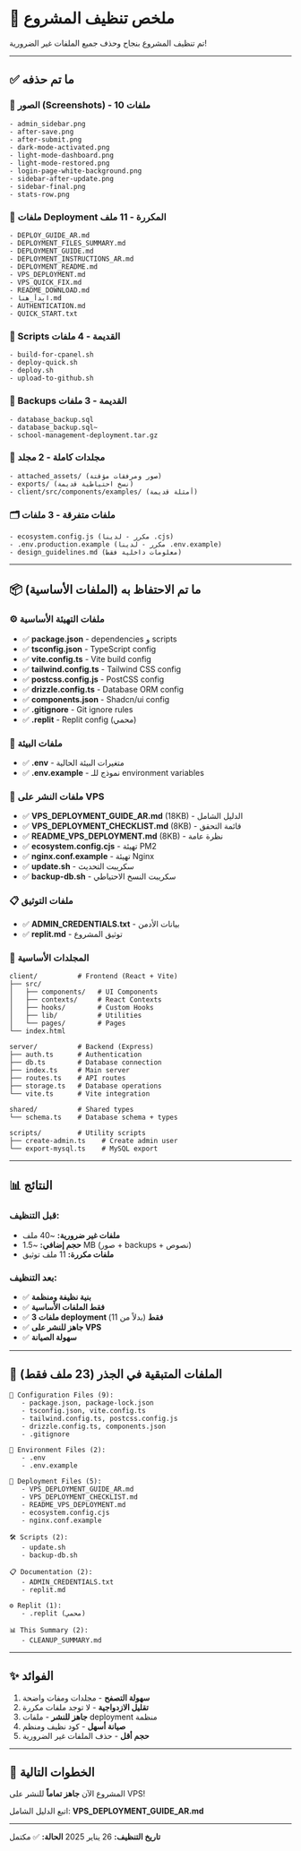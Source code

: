 # 🧹 ملخص تنظيف المشروع

تم تنظيف المشروع بنجاح وحذف جميع الملفات غير الضرورية!

---

## ✅ ما تم حذفه

### 📸 الصور (Screenshots) - 10 ملفات
```
- admin_sidebar.png
- after-save.png
- after-submit.png
- dark-mode-activated.png
- light-mode-dashboard.png
- light-mode-restored.png
- login-page-white-background.png
- sidebar-after-update.png
- sidebar-final.png
- stats-row.png
```

### 📄 ملفات Deployment المكررة - 11 ملف
```
- DEPLOY_GUIDE_AR.md
- DEPLOYMENT_FILES_SUMMARY.md
- DEPLOYMENT_GUIDE.md
- DEPLOYMENT_INSTRUCTIONS_AR.md
- DEPLOYMENT_README.md
- VPS_DEPLOYMENT.md
- VPS_QUICK_FIX.md
- README_DOWNLOAD.md
- ابدأ_هنا.md
- AUTHENTICATION.md
- QUICK_START.txt
```

### 🔧 Scripts القديمة - 4 ملفات
```
- build-for-cpanel.sh
- deploy-quick.sh
- deploy.sh
- upload-to-github.sh
```

### 💾 Backups القديمة - 3 ملفات
```
- database_backup.sql
- database_backup.sql~
- school-management-deployment.tar.gz
```

### 📁 مجلدات كاملة - 2 مجلد
```
- attached_assets/ (صور ومرفقات مؤقتة)
- exports/ (نسخ احتياطية قديمة)
- client/src/components/examples/ (أمثلة قديمة)
```

### 🗂️ ملفات متفرقة - 3 ملفات
```
- ecosystem.config.js (مكرر - لدينا .cjs)
- .env.production.example (مكرر - لدينا .env.example)
- design_guidelines.md (معلومات داخلية فقط)
```

---

## 📦 ما تم الاحتفاظ به (الملفات الأساسية)

### ⚙️ ملفات التهيئة الأساسية
- ✅ **package.json** - dependencies و scripts
- ✅ **tsconfig.json** - TypeScript config
- ✅ **vite.config.ts** - Vite build config
- ✅ **tailwind.config.ts** - Tailwind CSS config
- ✅ **postcss.config.js** - PostCSS config
- ✅ **drizzle.config.ts** - Database ORM config
- ✅ **components.json** - Shadcn/ui config
- ✅ **.gitignore** - Git ignore rules
- ✅ **.replit** - Replit config (محمي)

### 🔐 ملفات البيئة
- ✅ **.env** - متغيرات البيئة الحالية
- ✅ **.env.example** - نموذج للـ environment variables

### 🚀 ملفات النشر على VPS
- ✅ **VPS_DEPLOYMENT_GUIDE_AR.md** (18KB) - الدليل الشامل
- ✅ **VPS_DEPLOYMENT_CHECKLIST.md** (8KB) - قائمة التحقق
- ✅ **README_VPS_DEPLOYMENT.md** (8KB) - نظرة عامة
- ✅ **ecosystem.config.cjs** - تهيئة PM2
- ✅ **nginx.conf.example** - تهيئة Nginx
- ✅ **update.sh** - سكريبت التحديث
- ✅ **backup-db.sh** - سكريبت النسخ الاحتياطي

### 📋 ملفات التوثيق
- ✅ **ADMIN_CREDENTIALS.txt** - بيانات الأدمن
- ✅ **replit.md** - توثيق المشروع

### 📁 المجلدات الأساسية
```
client/          # Frontend (React + Vite)
├── src/
│   ├── components/   # UI Components
│   ├── contexts/     # React Contexts
│   ├── hooks/        # Custom Hooks
│   ├── lib/          # Utilities
│   └── pages/        # Pages
└── index.html

server/          # Backend (Express)
├── auth.ts      # Authentication
├── db.ts        # Database connection
├── index.ts     # Main server
├── routes.ts    # API routes
├── storage.ts   # Database operations
└── vite.ts      # Vite integration

shared/          # Shared types
└── schema.ts    # Database schema + types

scripts/         # Utility scripts
├── create-admin.ts    # Create admin user
└── export-mysql.ts    # MySQL export
```

---

## 📊 النتائج

### قبل التنظيف:
- **ملفات غير ضرورية:** ~40 ملف
- **حجم إضافي:** ~1.5 MB (صور + backups + نصوص)
- **ملفات مكررة:** 11 ملف توثيق

### بعد التنظيف:
- ✅ **بنية نظيفة ومنظمة**
- ✅ **فقط الملفات الأساسية**
- ✅ **3 ملفات deployment فقط** (بدلاً من 11)
- ✅ **جاهز للنشر على VPS**
- ✅ **سهولة الصيانة**

---

## 🎯 الملفات المتبقية في الجذر (23 ملف فقط)

```
📄 Configuration Files (9):
   - package.json, package-lock.json
   - tsconfig.json, vite.config.ts
   - tailwind.config.ts, postcss.config.js
   - drizzle.config.ts, components.json
   - .gitignore

🔐 Environment Files (2):
   - .env
   - .env.example

🚀 Deployment Files (5):
   - VPS_DEPLOYMENT_GUIDE_AR.md
   - VPS_DEPLOYMENT_CHECKLIST.md
   - README_VPS_DEPLOYMENT.md
   - ecosystem.config.cjs
   - nginx.conf.example

🛠️ Scripts (2):
   - update.sh
   - backup-db.sh

📋 Documentation (2):
   - ADMIN_CREDENTIALS.txt
   - replit.md

⚙️ Replit (1):
   - .replit (محمي)

📊 This Summary (2):
   - CLEANUP_SUMMARY.md
```

---

## ✨ الفوائد

1. **سهولة التصفح** - مجلدات ومفات واضحة
2. **تقليل الازدواجية** - لا توجد ملفات مكررة
3. **جاهز للنشر** - ملفات deployment منظمة
4. **صيانة أسهل** - كود نظيف ومنظم
5. **حجم أقل** - حذف الملفات غير الضرورية

---

## 🚀 الخطوات التالية

المشروع الآن **جاهز تماماً** للنشر على VPS!

اتبع الدليل الشامل: **VPS_DEPLOYMENT_GUIDE_AR.md**

---

**تاريخ التنظيف:** 26 يناير 2025
**الحالة:** ✅ مكتمل
